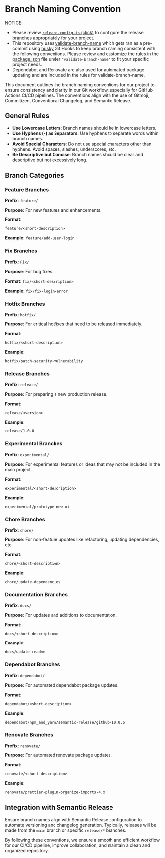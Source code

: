 # Branch Naming Convention

NOTICE:

* Please review [`release.config.ts` (click)](../release.config.ts) to configure the release branches appropriately for your project.
* This repository uses [validate-branch-name](https://www.npmjs.com/package/validate-branch-name) which gets ran as a pre-commit using [husky](https://github.com/typicode/husky) Git Hooks to keep branch naming consistent with the following conventions. Please review and customize the rules in the [package.json](../package.json#L128) file under `"validate-branch-name"` to fit your specific project needs.
* Dependabot and Renovate are also used for automated package updating and are included in the rules for validate-branch-name.

This document outlines the branch naming conventions for our project to ensure consistency and clarity in our Git workflow, especially for GitHub Actions CI/CD pipelines. The conventions align with the use of Gitmoji, Commitizen, Conventional Changelog, and Semantic Release.

## General Rules

* **Use Lowercase Letters**: Branch names should be in lowercase letters.
* **Use Hyphens (-) as Separators**: Use hyphens to separate words within branch names.
* **Avoid Special Characters**: Do not use special characters other than hyphens. Avoid spaces, slashes, underscores, etc.
* **Be Descriptive but Concise**: Branch names should be clear and descriptive but not excessively long.

## Branch Categories

### Feature Branches

**Prefix**: `feature/`

**Purpose**: For new features and enhancements.

**Format**:

`feature/<short-description>`

**Example**:
`feature/add-user-login`

### Fix Branches

**Prefix**: `Fix/`

**Purpose**: For bug fixes.

**Format**:
`fix/<short-description>`

**Example**:
`fix/fix-login-error`

### Hotfix Branches

**Prefix**: `hotfix/`

**Purpose**: For critical hotfixes that need to be released immediately.

**Format**:

`hotfix/<short-description>`

**Example**:

`hotfix/patch-security-vulnerability`

### Release Branches

**Prefix**: `release/`

**Purpose**: For preparing a new production release.

**Format**:

`release/<version>`

**Example**:

`release/1.0.0`

### Experimental Branches

**Prefix**: `experimental/`

**Purpose**: For experimental features or ideas that may not be included in the main project.

**Format**:

`experimental/<short-description>`

**Example**:

`experimental/prototype-new-ui`

### Chore Branches

**Prefix**: `chore/`

**Purpose**: For non-feature updates like refactoring, updating dependencies, etc.

**Format**:

`chore/<short-description>`

**Example**:

`chore/update-dependencies`

### Documentation Branches

**Prefix**: `docs/`

**Purpose**: For updates and additions to documentation.

**Format**:

`docs/<short-description>`

**Example**:

`docs/update-readme`

### Dependabot Branches

**Prefix**: `dependabot/`

**Purpose**: For automated dependabot package updates.

**Format**:

`dependabot/<short-description>`

**Example**:

`dependabot/npm_and_yarn/semantic-release/github-10.0.6`

### Renovate Branches

**Prefix**: `renovate/`

**Purpose**: For automated renovate package updates.

**Format**:

`renovate/<short-description>`

**Example**:

`renovate/prettier-plugin-organize-imports-4.x`

## Integration with Semantic Release

Ensure branch names align with Semantic Release configuration to automate versioning and changelog generation. Typically, releases will be made from the `main` branch or specific `release/*` branches.

By following these conventions, we ensure a smooth and efficient workflow for our CI/CD pipeline, improve collaboration, and maintain a clean and organized repository.
